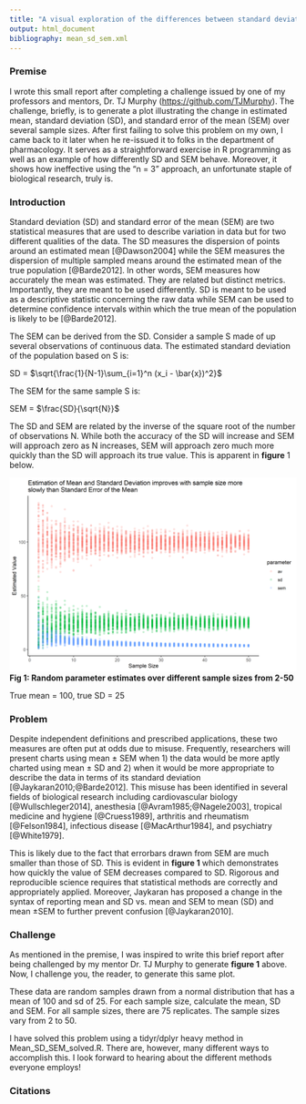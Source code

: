 ```yaml
---
title: "A visual exploration of the differences between standard deviation and standard error of the mean as they relate to sample size"
output: html_document
bibliography: mean_sd_sem.xml
---
```


### Premise
I wrote this small report after completing a challenge issued by one of my professors and mentors, Dr. TJ Murphy (https://github.com/TJMurphy). The challenge, briefly, is to generate a plot illustrating the change in estimated mean, standard deviation (SD), and standard error of the mean (SEM) over several sample sizes. After first failing to solve this problem on my own, I came back to it later when he re-issued it to folks in the department of pharmacology. It serves as a straightforward exercise in R programming as well as an example of how differently SD and SEM behave. Moreover, it shows how ineffective using the “n = 3” approach, an unfortunate staple of biological research, truly is.

### Introduction
Standard deviation (SD) and standard error of the mean (SEM) are two statistical measures that are used to describe variation in data but for two different qualities of the data. The SD measures the dispersion of points around an estimated mean [@Dawson2004] while the SEM measures the dispersion of multiple sampled means around the estimated mean of the true population [@Barde2012]. In other words, SEM measures how accurately the mean was estimated. They are related but distinct metrics. Importantly, they are meant to be used differently. SD is meant to be used as a descriptive statistic concerning the raw data while SEM can be used to determine confidence intervals within which the true mean of the population is likely to be [@Barde2012].

The SEM can be derived from the SD. Consider a sample S made of up several observations of continuous data. The estimated standard deviation of the population based on S is:

SD = $\sqrt{\frac{1}{N-1}\sum_{i=1}^n (x_i - \bar{x})^2}$

The SEM for the same sample S is:

SEM = $\frac{SD}{\sqrt{N}}$

The SD and SEM are related by the inverse of the square root of the number of observations N. While both the accuracy of the SD will increase and SEM will approach zero as N increases, SEM will approach zero much more quickly than the SD will approach its true value. This is apparent in **figure** 1 below.

![](Mean_sd_sem.png)
**Fig 1: Random parameter estimates over different sample sizes from 2-50**

True mean = 100, true SD = 25

### Problem

Despite independent definitions and prescribed applications, these two measures are often put at odds due to misuse. Frequently, researchers will present charts using mean ± SEM when 1) the data would be more aptly charted using mean ± SD and 2) when it would be more appropriate to describe the data in terms of its standard deviation [@Jaykaran2010;@Barde2012]. This misuse has been identified in several fields of biological research including cardiovascular biology [@Wullschleger2014], anesthesia [@Avram1985;@Nagele2003], tropical medicine and hygiene [@Cruess1989], arthritis and rheumatism [@Felson1984], infectious disease [@MacArthur1984], and psychiatry [@White1979].

This is likely due to the fact that errorbars drawn from SEM are much smaller than those of SD. This is evident in **figure 1** which demonstrates how quickly the value of SEM decreases compared to SD. Rigorous and reproducible science requires that statistical methods are correctly and appropriately applied. Moreover, Jaykaran has proposed a change in the syntax of reporting mean and SD vs. mean and SEM to mean (SD) and mean $\pm$SEM to further prevent confusion [@Jaykaran2010]. 

### Challenge

As mentioned in the premise, I was inspired to write this brief report after being challenged by my mentor Dr. TJ Murphy to generate **figure 1** above. Now, I challenge you, the reader, to generate this same plot. 

These data are random samples drawn from a normal distribution that has a mean of 100 and sd of 25. For each sample size, calculate the mean, SD and SEM. For all sample sizes, there are 75 replicates. The sample sizes vary from 2 to 50.

I have solved this problem using a tidyr/dplyr heavy method in Mean_SD_SEM_solved.R. There are, however, many different ways to accomplish this. I look forward to hearing about the different methods everyone employs!

### Citations

